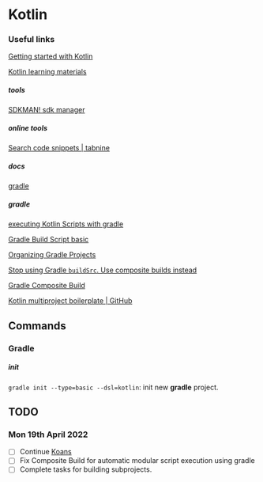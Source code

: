 # Kotlin

### Useful links

[Getting started with Kotlin](https://kotlinlang.org/docs/getting-started.html)

[Kotlin learning materials](https://kotlinlang.org/docs/learning-materials-overview.html)

##### tools

[SDKMAN! sdk manager](https://sdkman.io/)

##### online tools

[Search code snippets | tabnine](https://www.tabnine.com/codeà)

##### docs

[gradle](https://gradle.org/)

##### gradle

[executing Kotlin Scripts with gradle](https://kotlinexpertise.com/execute-kotlin-scripts-with-gradle/)

[Gradle Build Script basic](https://docs.gradle.org/current/userguide/tutorial_using_tasks.html)

[Organizing Gradle Projects](https://docs.gradle.org/current/userguide/organizing_gradle_projects.html#organizing_gradle_projects)

[Stop using Gradle `buildSrc`. Use composite builds instead](https://proandroiddev.com/stop-using-gradle-buildsrc-use-composite-builds-instead-3c38ac7a2ab3)

[Gradle Composite Build](https://docs.gradle.org/current/userguide/composite_builds.html)

[Kotlin multiproject boilerplate | GitHub](https://github.com/hyeyoom/kotlin-multi-project-boilerplate)

## Commands

### Gradle

##### init

`gradle init --type=basic --dsl=kotlin`: init new **gradle** project.



## TODO

### Mon 19th April 2022

* [ ] Continue [Koans](https://play.kotlinlang.org/koans/Introduction/String%20templates/Task.kt)
* [ ] Fix Composite Build for automatic modular script execution using gradle
* [ ] Complete tasks for building subprojects.
